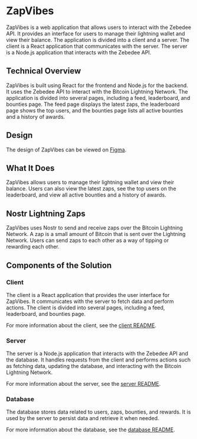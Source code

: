 # ZapVibes

ZapVibes is a web application that allows users to interact with the Zebedee API. It provides an interface for users to manage their lightning wallet and view their balance. The application is divided into a client and a server. The client is a React application that communicates with the server. The server is a Node.js application that interacts with the Zebedee API.

## Technical Overview

ZapVibes is built using React for the frontend and Node.js for the backend. It uses the Zebedee API to interact with the Bitcoin Lightning Network. The application is divided into several pages, including a feed, leaderboard, and bounties page. The feed page displays the latest zaps, the leaderboard page shows the top users, and the bounties page lists all active bounties and a history of awards.

## Design

The design of ZapVibes can be viewed on [Figma](https://www.figma.com/file/i0GdiVa7Dgu1FVSNwhBpjZ/ZapVibes?type=design&node-id=1%3A16&mode=design&t=rAkAWG7TVUXqLjfH-1).

## What It Does

ZapVibes allows users to manage their lightning wallet and view their balance. Users can also view the latest zaps, see the top users on the leaderboard, and view all active bounties and a history of awards.

## Nostr Lightning Zaps

ZapVibes uses Nostr to send and receive zaps over the Bitcoin Lightning Network. A zap is a small amount of Bitcoin that is sent over the Lightning Network. Users can send zaps to each other as a way of tipping or rewarding each other.

## Components of the Solution

### Client

The client is a React application that provides the user interface for ZapVibes. It communicates with the server to fetch data and perform actions. The client is divided into several pages, including a feed, leaderboard, and bounties page.

For more information about the client, see the [client README](client/README.md).

### Server

The server is a Node.js application that interacts with the Zebedee API and the database. It handles requests from the client and performs actions such as fetching data, updating the database, and interacting with the Bitcoin Lightning Network.

For more information about the server, see the [server README](server/README.md).

### Database

The database stores data related to users, zaps, bounties, and rewards. It is used by the server to persist data and retrieve it when needed.

For more information about the database, see the [database README](database/README.md).



